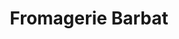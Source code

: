 ---
title: "Fromagerie Barbat"
url: /besse-et-saint-anastaise/fromagerie-barbat-2/
shop: fromage
---